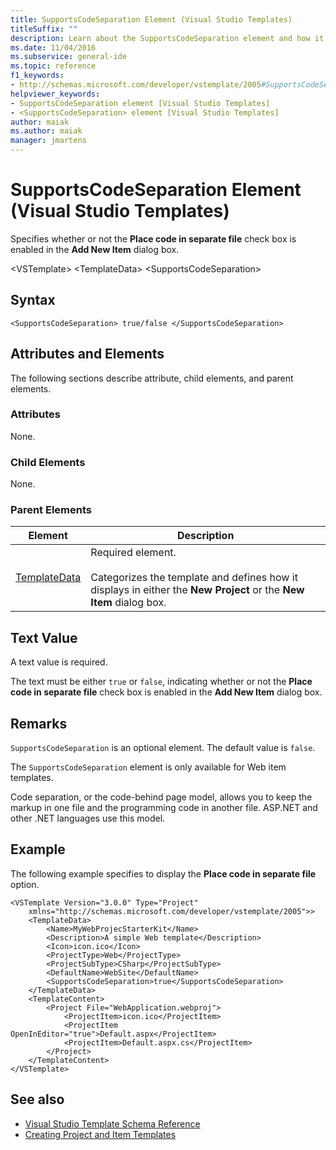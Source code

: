 ```yaml
---
title: SupportsCodeSeparation Element (Visual Studio Templates)
titleSuffix: ""
description: Learn about the SupportsCodeSeparation element and how it specifies if the Place code in separate file check box is enabled in the Add New Item dialog box.
ms.date: 11/04/2016
ms.subservice: general-ide
ms.topic: reference
f1_keywords:
- http://schemas.microsoft.com/developer/vstemplate/2005#SupportsCodeSeparation
helpviewer_keywords:
- SupportsCodeSeparation element [Visual Studio Templates]
- <SupportsCodeSeparation> element [Visual Studio Templates]
author: maiak
ms.author: maiak
manager: jmartens
---
```

# SupportsCodeSeparation Element (Visual Studio Templates)

Specifies whether or not the **Place code in separate file** check box is enabled in the **Add New Item** dialog box.

 \<VSTemplate>
 \<TemplateData>
 \<SupportsCodeSeparation>

## Syntax

```
<SupportsCodeSeparation> true/false </SupportsCodeSeparation>
```

## Attributes and Elements
 The following sections describe attribute, child elements, and parent elements.

### Attributes
 None.

### Child Elements
 None.

### Parent Elements

|Element|Description|
|-------------|-----------------|
|[TemplateData](../extensibility/templatedata-element-visual-studio-templates.md)|Required element.<br /><br /> Categorizes the template and defines how it displays in either the **New Project** or the **New Item** dialog box.|

## Text Value
 A text value is required.

 The text must be either `true` or `false`, indicating whether or not the **Place code in separate file** check box is enabled in the **Add New Item** dialog box.

## Remarks
 `SupportsCodeSeparation` is an optional element. The default value is `false`.

 The `SupportsCodeSeparation` element is only available for Web item templates.

 Code separation, or the code-behind page model, allows you to keep the markup in one file and the programming code in another file. ASP.NET and other .NET languages use this model.

## Example
 The following example specifies to display the **Place code in separate file** option.

```
<VSTemplate Version="3.0.0" Type="Project"
    xmlns="http://schemas.microsoft.com/developer/vstemplate/2005">>
    <TemplateData>
        <Name>MyWebProjecStarterKit</Name>
        <Description>A simple Web template</Description>
        <Icon>icon.ico</Icon>
        <ProjectType>Web</ProjectType>
        <ProjectSubType>CSharp</ProjectSubType>
        <DefaultName>WebSite</DefaultName>
        <SupportsCodeSeparation>true</SupportsCodeSeparation>
    </TemplateData>
    <TemplateContent>
        <Project File="WebApplication.webproj">
            <ProjectItem>icon.ico</ProjectItem>
            <ProjectItem OpenInEditor="true">Default.aspx</ProjectItem>
            <ProjectItem>Default.aspx.cs</ProjectItem>
        </Project>
    </TemplateContent>
</VSTemplate>
```

## See also
- [Visual Studio Template Schema Reference](../extensibility/visual-studio-template-schema-reference.md)
- [Creating Project and Item Templates](../ide/creating-project-and-item-templates.md)

